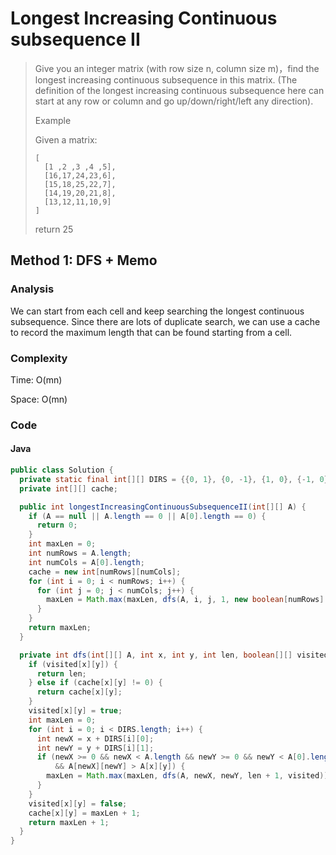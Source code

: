 # Longest Increasing Continuous subsequence II
> Give you an integer matrix (with row size n, column size m)，find the longest increasing continuous subsequence in this matrix. (The definition of the longest increasing continuous subsequence here can start at any row or column and go up/down/right/left any direction).
> 
> Example
>
> Given a matrix:
> 
>     [
>       [1 ,2 ,3 ,4 ,5],
>       [16,17,24,23,6],
>       [15,18,25,22,7],
>       [14,19,20,21,8],
>       [13,12,11,10,9]
>     ]
>
> return 25

## Method 1: DFS + Memo
### Analysis
We can start from each cell and keep searching the longest continuous subsequence. Since there are lots of duplicate search, we can use a cache to record the maximum length that can be found starting from a cell.

### Complexity
Time: O(mn)

Space: O(mn)

### Code
#### Java
```java
public class Solution {
  private static final int[][] DIRS = {{0, 1}, {0, -1}, {1, 0}, {-1, 0}};
  private int[][] cache;

  public int longestIncreasingContinuousSubsequenceII(int[][] A) {
    if (A == null || A.length == 0 || A[0].length == 0) {
      return 0;
    }
    int maxLen = 0;
    int numRows = A.length;
    int numCols = A[0].length;
    cache = new int[numRows][numCols];
    for (int i = 0; i < numRows; i++) {
      for (int j = 0; j < numCols; j++) {
        maxLen = Math.max(maxLen, dfs(A, i, j, 1, new boolean[numRows][numCols]));
      }
    }
    return maxLen;
  }

  private int dfs(int[][] A, int x, int y, int len, boolean[][] visited) {
    if (visited[x][y]) {
      return len;
    } else if (cache[x][y] != 0) {
      return cache[x][y];
    }
    visited[x][y] = true;
    int maxLen = 0;
    for (int i = 0; i < DIRS.length; i++) {
      int newX = x + DIRS[i][0];
      int newY = y + DIRS[i][1];
      if (newX >= 0 && newX < A.length && newY >= 0 && newY < A[0].length 
          && A[newX][newY] > A[x][y]) {
        maxLen = Math.max(maxLen, dfs(A, newX, newY, len + 1, visited));
      }
    }
    visited[x][y] = false;
    cache[x][y] = maxLen + 1;
    return maxLen + 1;
  }
}
```

